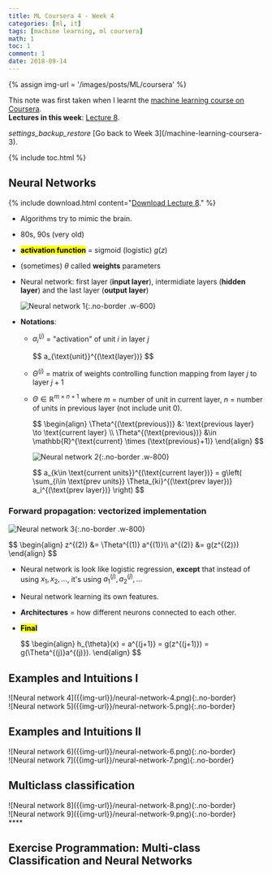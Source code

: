 ```yaml
---
title: ML Coursera 4 - Week 4
categories: [ml, it]
tags: [machine learning, ml coursera]
math: 1
toc: 1
comment: 1
date: 2018-09-14
---
```


{% assign img-url = '/images/posts/ML/coursera' %}

This note was first taken when I learnt the [machine learning course on Coursera](https://www.coursera.org/learn/machine-learning/).<br />
**Lectures in this week**: [Lecture 8](/files/ML-coursera/Lecture8.pdf).

<div class="see-again">
<i class="material-icons">settings_backup_restore</i>
<span markdown="1">
[Go back to Week 3](/machine-learning-coursera-3).
</span>
</div>

{% include toc.html %}

## Neural Networks

{% include download.html content="[Download Lecture 8](/files/ML-coursera/Lecture8.pdf)." %}

- Algorithms try to mimic the brain.
- 80s, 90s (very old)
- **<mark>activation function</mark>** = sigmoid (logistic) $g(z)$
- (sometimes) $\theta$ called **weights** parameters
- Neural network: first layer (**input layer**), intermidiate layers (**hidden layer**) and the last layer (**output layer**)

	![Neural network 1]({{img-url}}/neural-network-1.png){:.no-border .w-600}

- **Notations**:
	- $a_i^{(j)}$ = "activation" of unit $i$ in layer $j$

		<div class="p-mark">
		$$
		a_{\text{unit}}^{(\text{layer})}
		$$
		</div>

	- $\Theta^{(j)}$ = matrix of weights controlling function mapping from layer $j$ to layer $j+1$
	- $\Theta \in \mathbb{R}^{m\times n+1}$ where $m$ = number of unit in current layer, $n$ = number of units in previous layer (not include unit 0).

		<div class="p-mark">
		$$
		\begin{align}
		\Theta^{(\text{previous})} &: \text{previous layer} \to \text{current layer} \\
		\Theta^{(\text{previous})} &\in \mathbb{R}^{\text{current} \times (\text{previous}+1)}
		\end{align}
		$$
		</div>

		![Neural network 2]({{img-url}}/neural-network-2.png){:.no-border .w-800}

		<div class="p-mark">
		$$
		a_{k\in \text{current units}}^{(\text{current layer})}
		= g\left( \sum_{i\in \text{prev units}} \Theta_{ki}^{(\text{prev layer})} a_i^{(\text{prev layer})} \right)
		$$
		</div>

### Forward propagation: vectorized implementation

![Neural network 3]({{img-url}}/neural-network-3.png){:.no-border .w-800}

<div class="p-mark">
$$
\begin{align}
z^{(2)} &= \Theta^{(1)} a^{(1)}\\ 
a^{(2)} &= g(z^{(2)})
\end{align}
$$
</div>

- Neural network is look like logistic regression, **except** that instead of using $x_1, x_2, \ldots$, it's using $a^{(j)}_1, a^{(j)}_2, \ldots$
- Neural network learning its own features.
- **Architectures** = how different neurons connected to each other.
- **<mark>Final</mark>**

	<div class="p-mark">
	$$
	\begin{align}
	h_{\theta}(x) = a^{(j+1)} = g(z^{(j+1)}) = g(\Theta^{(j)}a^{(j)}).
	\end{align}
	$$
	</div>

## Examples and Intuitions I

<div class="row d-flex" markdown="1">
<div class="col s12 l6" markdown="1">
![Neural network 4]({{img-url}}/neural-network-4.png){:.no-border}
</div>
<div class="col s12 l6" markdown="1">
![Neural network 5]({{img-url}}/neural-network-5.png){:.no-border}
</div>
</div>

## Examples and Intuitions II

<div class="row d-flex" markdown="1">
<div class="col s12 l6" markdown="1">
![Neural network 6]({{img-url}}/neural-network-6.png){:.no-border}
</div>
<div class="col s12 l6" markdown="1">
![Neural network 7]({{img-url}}/neural-network-7.png){:.no-border}
</div>
</div>

## Multiclass classification

<div class="row d-flex" markdown="1">
<div class="col s12 l6" markdown="1">
![Neural network 8]({{img-url}}/neural-network-8.png){:.no-border}
</div>
<div class="col s12 l6" markdown="1">
![Neural network 9]({{img-url}}/neural-network-9.png){:.no-border}
</div>
</div>****

## Exercise Programmation: Multi-class Classification and Neural Networks

